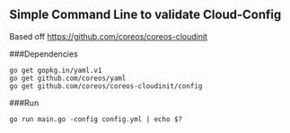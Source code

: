## Simple Command Line to validate Cloud-Config
Based off https://github.com/coreos/coreos-cloudinit

###Dependencies
```
go get gopkg.in/yaml.v1
go get github.com/coreos/yaml
go get github.com/coreos/coreos-cloudinit/config
```

###Run
```
go run main.go -config config.yml | echo $?
```